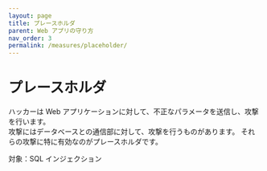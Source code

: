 ```yaml
---
layout: page
title: プレースホルダ
parent: Web アプリの守り方
nav_order: 3
permalink: /measures/placeholder/
---
```


# プレースホルダ

ハッカーは Web アプリケーションに対して、不正なパラメータを送信し、攻撃を行います。  
攻撃にはデータベースとの通信部に対して、攻撃を行うものがあります。
それらの攻撃に特に有効なのがプレースホルダです。

対象：SQL インジェクション
